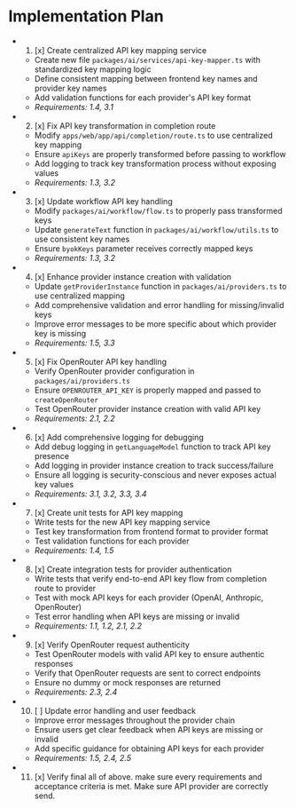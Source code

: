 # Implementation Plan

-   1. [x] Create centralized API key mapping service
    - Create new file `packages/ai/services/api-key-mapper.ts` with standardized key mapping logic
    - Define consistent mapping between frontend key names and provider key names
    - Add validation functions for each provider's API key format
    - _Requirements: 1.4, 3.1_

-   2. [x] Fix API key transformation in completion route
    - Modify `apps/web/app/api/completion/route.ts` to use centralized key mapping
    - Ensure `apiKeys` are properly transformed before passing to workflow
    - Add logging to track key transformation process without exposing values
    - _Requirements: 1.3, 3.2_

-   3. [x] Update workflow API key handling
    - Modify `packages/ai/workflow/flow.ts` to properly pass transformed keys
    - Update `generateText` function in `packages/ai/workflow/utils.ts` to use consistent key names
    - Ensure `byokKeys` parameter receives correctly mapped keys
    - _Requirements: 1.3, 3.2_

-   4. [x] Enhance provider instance creation with validation
    - Update `getProviderInstance` function in `packages/ai/providers.ts` to use centralized mapping
    - Add comprehensive validation and error handling for missing/invalid keys
    - Improve error messages to be more specific about which provider key is missing
    - _Requirements: 1.5, 3.3_

-   5. [x] Fix OpenRouter API key handling
    - Verify OpenRouter provider configuration in `packages/ai/providers.ts`
    - Ensure `OPENROUTER_API_KEY` is properly mapped and passed to `createOpenRouter`
    - Test OpenRouter provider instance creation with valid API key
    - _Requirements: 2.1, 2.2_

-   6. [x] Add comprehensive logging for debugging
    - Add debug logging in `getLanguageModel` function to track API key presence
    - Add logging in provider instance creation to track success/failure
    - Ensure all logging is security-conscious and never exposes actual key values
    - _Requirements: 3.1, 3.2, 3.3, 3.4_

-   7. [x] Create unit tests for API key mapping
    - Write tests for the new API key mapping service
    - Test key transformation from frontend format to provider format
    - Test validation functions for each provider
    - _Requirements: 1.4, 1.5_

-   8. [x] Create integration tests for provider authentication
    - Write tests that verify end-to-end API key flow from completion route to provider
    - Test with mock API keys for each provider (OpenAI, Anthropic, OpenRouter)
    - Test error handling when API keys are missing or invalid
    - _Requirements: 1.1, 1.2, 2.1, 2.2_

-   9. [x] Verify OpenRouter request authenticity
    - Test OpenRouter models with valid API key to ensure authentic responses
    - Verify that OpenRouter requests are sent to correct endpoints
    - Ensure no dummy or mock responses are returned
    - _Requirements: 2.3, 2.4_

-   10. [ ] Update error handling and user feedback
    - Improve error messages throughout the provider chain
    - Ensure users get clear feedback when API keys are missing or invalid
    - Add specific guidance for obtaining API keys for each provider
    - _Requirements: 1.5, 2.4, 2.5_

-   11. [x] Verify final all of above. make sure every requirements and acceptance criteria is met. Make sure API provider are correctly send.
